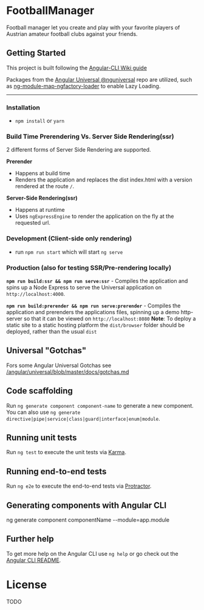 # FootballManager
Football manager let you create and play with your favorite players of Austrian amateur football clubs against your friends.

## Getting Started

This project is built following the [Angular-CLI Wiki guide](https://github.com/angular/angular-cli/wiki/stories-universal-rendering)

Packages from the [Angular Universal @nguniversal](https://github.com/angular/universal) repo are utilized, such as [ng-module-map-ngfactory-loader](https://github.com/angular/universal/modules/module-map-ngfactory-loader) to enable Lazy Loading.

---

### Installation
* `npm install` or `yarn`

### Build Time Prerendering Vs. Server Side Rendering(ssr)
2 different forms of Server Side Rendering are supported.

**Prerender** 
* Happens at build time
* Renders the application and replaces the dist index.html with a version rendered at the route `/`.

**Server-Side Rendering(ssr)**
* Happens at runtime
* Uses `ngExpressEngine` to render the application on the fly at the requested url.

### Development (Client-side only rendering)
* run `npm run start` which will start `ng serve`

### Production (also for testing SSR/Pre-rendering locally)
**`npm run build:ssr && npm run serve:ssr`** - Compiles the application and spins up a Node Express to serve the Universal application on `http://localhost:4000`.

**`npm run build:prerender && npm run serve:prerender`** - Compiles the application and prerenders the applications files, spinning up a demo http-server so that it can be viewed on `http://localhost:8080`
**Note**: To deploy a static site to a static hosting platform the `dist/browser` folder should be deployed, rather than the usual `dist`

## Universal "Gotchas"
Fors some Angular Universal Gotchas see [/angular/universal/blob/master/docs/gotchas.md](https://github.com/angular/universal/blob/master/docs/gotchas.md)

## Code scaffolding

Run `ng generate component component-name` to generate a new component. You can also use `ng generate directive|pipe|service|class|guard|interface|enum|module`.

## Running unit tests

Run `ng test` to execute the unit tests via [Karma](https://karma-runner.github.io).

## Running end-to-end tests

Run `ng e2e` to execute the end-to-end tests via [Protractor](http://www.protractortest.org/).

## Generating components with Angular CLI

ng generate component componentName --module=app.module

## Further help

To get more help on the Angular CLI use `ng help` or go check out the [Angular CLI README](https://github.com/angular/angular-cli/blob/master/README.md).

# License
TODO
